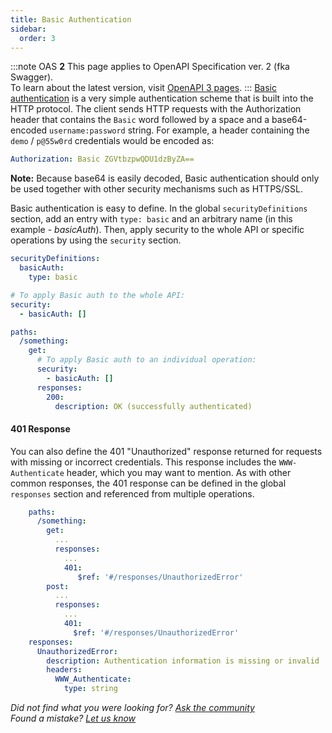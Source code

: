 ```yaml
---
title: Basic Authentication
sidebar:
  order: 3
---
```


:::note
OAS **2** This page applies to OpenAPI Specification ver. 2 (fka Swagger).  
To learn about the latest version, visit [OpenAPI 3 pages](/specification/authentication/basic-authentication/).
:::
[Basic authentication](https://en.wikipedia.org/wiki/Basic_access_authentication) is a very simple authentication scheme that is built into the HTTP protocol. The client sends HTTP requests with the Authorization header that contains the `Basic` word followed by a space and a base64-encoded `username:password` string. For example, a header containing the `demo` / `p@55w0rd` credentials would be encoded as:

```yaml
Authorization: Basic ZGVtbzpwQDU1dzByZA==
```

**Note:** Because base64 is easily decoded, Basic authentication should only be used together with other security mechanisms such as HTTPS/SSL.

Basic authentication is easy to define. In the global `securityDefinitions` section, add an entry with `type: basic` and an arbitrary name (in this example - _basicAuth_). Then, apply security to the whole API or specific operations by using the `security` section.

```yaml
securityDefinitions:
  basicAuth:
    type: basic

# To apply Basic auth to the whole API:
security:
  - basicAuth: []

paths:
  /something:
    get:
      # To apply Basic auth to an individual operation:
      security:
        - basicAuth: []
      responses:
        200:
          description: OK (successfully authenticated)
```

#### 401 Response

You can also define the 401 "Unauthorized" response returned for requests with missing or incorrect credentials. This response includes the `WWW-Authenticate` header, which you may want to mention. As with other common responses, the 401 response can be defined in the global `responses` section and referenced from multiple operations.

```yaml
    paths:
      /something:
        get:
          ...
          responses:
            ...
            401:
               $ref: '#/responses/UnauthorizedError'
        post:
          ...
          responses:
            ...
            401:
              $ref: '#/responses/UnauthorizedError'
    responses:
      UnauthorizedError:
        description: Authentication information is missing or invalid
        headers:
          WWW_Authenticate:
            type: string
```

_Did not find what you were looking for? [Ask the community](https://community.smartbear.com/t5/Swagger-Open-Source-Tools/bd-p/SwaggerOSTools)  
Found a mistake? [Let us know](https://github.com/swagger-api/swagger.io/issues)_
